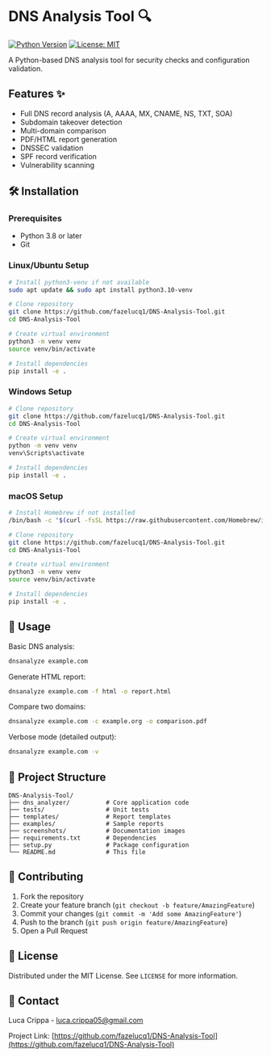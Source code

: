# DNS Analysis Tool 🔍

[![Python Version](https://img.shields.io/badge/python-3.8%2B-blue)](https://www.python.org/)
[![License: MIT](https://img.shields.io/badge/License-MIT-yellow.svg)](https://opensource.org/licenses/MIT)

A Python-based DNS analysis tool for security checks and configuration validation.


## Features ✨
- Full DNS record analysis (A, AAAA, MX, CNAME, NS, TXT, SOA)
- Subdomain takeover detection
- Multi-domain comparison
- PDF/HTML report generation
- DNSSEC validation
- SPF record verification
- Vulnerability scanning

## 🛠️ Installation 

### Prerequisites
- Python 3.8 or later
- Git

### Linux/Ubuntu Setup
```bash
# Install python3-venv if not available
sudo apt update && sudo apt install python3.10-venv

# Clone repository
git clone https://github.com/fazelucq1/DNS-Analysis-Tool.git
cd DNS-Analysis-Tool

# Create virtual environment
python3 -m venv venv
source venv/bin/activate

# Install dependencies
pip install -e .
```

### Windows Setup
```bash
# Clone repository
git clone https://github.com/fazelucq1/DNS-Analysis-Tool.git
cd DNS-Analysis-Tool

# Create virtual environment
python -m venv venv
venv\Scripts\activate

# Install dependencies
pip install -e .
```

### macOS Setup
```bash
# Install Homebrew if not installed
/bin/bash -c "$(curl -fsSL https://raw.githubusercontent.com/Homebrew/install/HEAD/install.sh)"

# Clone repository
git clone https://github.com/fazelucq1/DNS-Analysis-Tool.git
cd DNS-Analysis-Tool

# Create virtual environment
python3 -m venv venv
source venv/bin/activate

# Install dependencies
pip install -e .
```

## 🚀 Usage

Basic DNS analysis:
```bash
dnsanalyze example.com
```

Generate HTML report:
```bash
dnsanalyze example.com -f html -o report.html
```

Compare two domains:
```bash
dnsanalyze example.com -c example.org -o comparison.pdf
```

Verbose mode (detailed output):
```bash
dnsanalyze example.com -v
```

## 📂 Project Structure
```
DNS-Analysis-Tool/
├── dns_analyzer/          # Core application code
├── tests/                 # Unit tests
├── templates/             # Report templates
├── examples/              # Sample reports
├── screenshots/           # Documentation images
├── requirements.txt       # Dependencies
├── setup.py               # Package configuration
└── README.md              # This file
```

## 🤝 Contributing
1. Fork the repository
2. Create your feature branch (`git checkout -b feature/AmazingFeature`)
3. Commit your changes (`git commit -m 'Add some AmazingFeature'`)
4. Push to the branch (`git push origin feature/AmazingFeature`)
5. Open a Pull Request

## 📄 License
Distributed under the MIT License. See `LICENSE` for more information.

## 📧 Contact
Luca Crippa - [luca.crippa05@gmail.com](mailto:luca.crippa05@gmail.com)

Project Link: [https://github.com/fazelucq1/DNS-Analysis-Tool](https://github.com/fazelucq1/DNS-Analysis-Tool)
```
